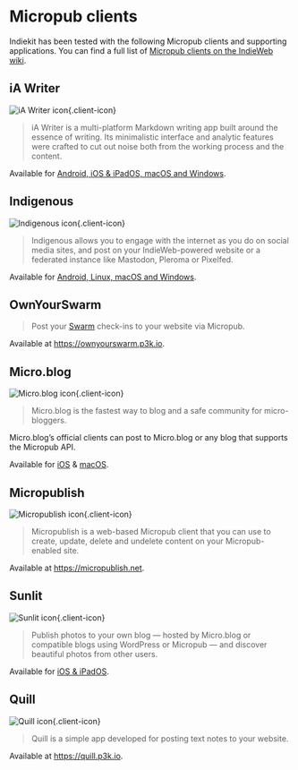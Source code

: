 # Micropub clients

Indiekit has been tested with the following Micropub clients and supporting applications. You can find a full list of [Micropub clients on the IndieWeb wiki](https://indieweb.org/Micropub/Clients).

## iA Writer

![iA Writer icon](/clients/ia-writer.png){.client-icon}

> iA Writer is a multi-platform Markdown writing app built around the essence of writing. Its minimalistic interface and analytic features were crafted to cut out noise both from the working process and the content.

Available for [Android, iOS & iPadOS, macOS and Windows](https://ia.net/downloads).

## Indigenous

![Indigenous icon](/clients/indigenous.png){.client-icon}

> Indigenous allows you to engage with the internet as you do on social media sites, and post on your IndieWeb-powered website or a federated instance like Mastodon, Pleroma or Pixelfed.

Available for [Android, Linux, macOS and Windows](https://indiepass.marksuth.dev/downloads).

## OwnYourSwarm

> Post your [Swarm](https://www.swarmapp.com) check-ins to your website via Micropub.

Available at <https://ownyourswarm.p3k.io>.

## Micro.blog

![Micro.blog icon](/clients/micro-blog.png){.client-icon}

> Micro.blog is the fastest way to blog and a safe community for micro-bloggers.

Micro.blog’s official clients can post to Micro.blog or any blog that supports the Micropub API.

Available for [iOS](https://apps.apple.com/gb/app/micro-blog/id1253201335) & [macOS](https://help.micro.blog/t/micro-blog-for-mac/45).

## Micropublish

![Micropublish icon](/clients/micropublish.png){.client-icon}

> Micropublish is a web-based Micropub client that you can use to create, update, delete and undelete content on your Micropub-enabled site.

Available at <https://micropublish.net>.

## Sunlit

![Sunlit icon](/clients/sunlit.png){.client-icon}

> Publish photos to your own blog — hosted by Micro.blog or compatible blogs using WordPress or Micropub — and discover beautiful photos from other users.

Available for [iOS & iPadOS](https://itunes.apple.com/gb/app/sunlit/id1334727769).

## Quill

![Quill icon](/clients/quill.png){.client-icon}

> Quill is a simple app developed for posting text notes to your website.

Available at <https://quill.p3k.io>.
